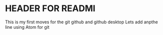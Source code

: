 # HEADER FOR READMI
This is my first moves for the git github and github desktop
Lets add anpthe line using Atom for git
 
